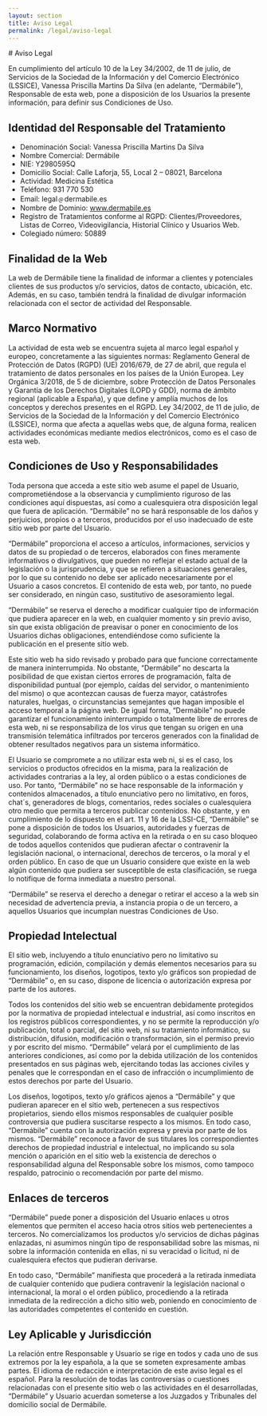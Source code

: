```yaml
---
layout: section
title: Aviso Legal
permalink: /legal/aviso-legal
---
```

<div class="prose prose-xl mx-auto px-4 mt-8 mb-24 legal" markdown="1">
# Aviso Legal

En cumplimiento del artículo 10 de la Ley 34/2002, de 11 de julio, de Servicios de la Sociedad de la Información y del Comercio Electrónico (LSSICE), Vanessa Priscilla Martins Da Silva (en adelante, “Dermábile”), Responsable de esta web, pone a disposición de los Usuarios la presente información, para definir sus Condiciones de Uso.

## Identidad del Responsable del Tratamiento

* Denominación Social: Vanessa Priscilla Martins Da Silva
* Nombre Comercial: Dermábile
* NIE: Y2980595Q
* Domicilio Social: Calle Laforja, 55, Local 2 – 08021, Barcelona
* Actividad: Medicina Estética
* Teléfono: 931 770 530
* Email: legal﹫dermabile.es
* Nombre de Dominio: www.dermabile.es
* Registro de Tratamientos conforme al RGPD: Clientes/Proveedores, Listas de Correo, Videovigilancia, Historial Clínico y Usuarios Web.
* Colegiado número: 50889

## Finalidad de la Web

La web de Dermábile tiene la finalidad de informar a clientes y potenciales clientes de sus productos y/o servicios, datos de contacto, ubicación, etc. Además, en su caso, también tendrá la finalidad de divulgar información relacionada con el sector de actividad del Responsable.

## Marco Normativo

La actividad de esta web se encuentra sujeta al marco legal español y europeo, concretamente a las siguientes normas:
Reglamento General de Protección de Datos (RGPD) (UE) 2016/679, de 27 de abril, que regula el tratamiento de datos personales en los países de la Unión Europea.
Ley Orgánica 3/2018, de 5 de diciembre, sobre Protección de Datos Personales y Garantía de los Derechos Digitales (LOPD y GDD), norma de ámbito regional (aplicable a España), y que define y amplía muchos de los conceptos y derechos presentes en el RGPD.
Ley 34/2002, de 11 de julio, de Servicios de la Sociedad de la Información y del Comercio Electrónico (LSSICE), norma que afecta a aquellas webs que, de alguna forma, realicen actividades económicas mediante medios electrónicos, como es el caso de esta web.

## Condiciones de Uso y Responsabilidades

Toda persona que acceda a este sitio web asume el papel de Usuario, comprometiéndose a la observancia y cumplimiento riguroso de las condiciones aquí dispuestas, así como a cualesquiera otra disposición legal que fuera de aplicación. “Dermábile” no se hará responsable de los daños y perjuicios, propios o a terceros, producidos por el uso inadecuado de este sitio web por parte del Usuario.

“Dermábile” proporciona el acceso a artículos, informaciones, servicios y datos de su propiedad o de terceros, elaborados con fines meramente informativos o divulgativos, que pueden no reflejar el estado actual de la legislación o la jurisprudencia, y que se refieren a situaciones generales, por lo que su contenido no debe ser aplicado necesariamente por el Usuario a casos concretos. El contenido de esta web, por tanto, no puede ser considerado, en ningún caso, sustitutivo de asesoramiento legal.

“Dermábile” se reserva el derecho a modificar cualquier tipo de información que pudiera aparecer en la web, en cualquier momento y sin previo aviso, sin que exista obligación de preavisar o poner en conocimiento de los Usuarios dichas obligaciones, entendiéndose como suficiente la publicación en el presente sitio web.

Este sitio web ha sido revisado y probado para que funcione correctamente de manera ininterrumpida. No obstante, “Dermábile” no descarta la posibilidad de que existan ciertos errores de programación, falta de disponibilidad puntual (por ejemplo, caídas del servidor, o mantenimiento del mismo) o que acontezcan causas de fuerza mayor, catástrofes naturales, huelgas, o circunstancias semejantes que hagan imposible el acceso temporal a la página web. De igual forma, “Dermábile” no puede garantizar el funcionamiento ininterrumpido o totalmente libre de errores de esta web, ni se responsabiliza de los virus que tengan su origen en una transmisión telemática infiltrados por terceros generados con la finalidad de obtener resultados negativos para un sistema informático.

El Usuario se compromete a no utilizar esta web ni, si es el caso, los servicios o productos ofrecidos en la misma, para la realización de actividades contrarias a la ley, al orden público o a estas condiciones de uso. Por tanto, “Dermábile” no se hace responsable de la información y contenidos almacenados, a título enunciativo pero no limitativo, en foros, chat´s, generadores de blogs, comentarios, redes sociales o cualesquiera otro medio que permita a terceros publicar contenidos. No obstante, y en cumplimiento de lo dispuesto en el art. 11 y 16 de la LSSI-CE, “Dermábile” se pone a disposición de todos los Usuarios, autoridades y fuerzas de seguridad, colaborando de forma activa en la retirada o en su caso bloqueo de todos aquellos contenidos que pudieran afectar o contravenir la legislación nacional, o internacional, derechos de terceros, o la moral y el orden público. En caso de que un Usuario considere que existe en la web algún contenido que pudiera ser susceptible de esta clasificación, se ruega lo notifique de forma inmediata a nuestro personal.

“Dermábile” se reserva el derecho a denegar o retirar el acceso a la web sin necesidad de advertencia previa, a instancia propia o de un tercero, a aquellos Usuarios que incumplan nuestras Condiciones de Uso.

## Propiedad Intelectual

El sitio web, incluyendo a título enunciativo pero no limitativo su programación, edición, compilación y demás elementos necesarios para su funcionamiento, los diseños, logotipos, texto y/o gráficos son propiedad de “Dermábile” o, en su caso, dispone de licencia o autorización expresa por parte de los autores. 

Todos los contenidos del sitio web se encuentran debidamente protegidos por la normativa de propiedad intelectual e industrial, así como inscritos en los registros públicos correspondientes, y no se permite la reproducción y/o publicación, total o parcial, del sitio web, ni su tratamiento informático, su distribución, difusión, modificación o transformación, sin el permiso previo y por escrito del mismo. “Dermábile” velará por el cumplimiento de las anteriores condiciones, así como por la debida utilización de los contenidos presentados en sus páginas web, ejercitando todas las acciones civiles y penales que le correspondan en el caso de infracción o incumplimiento de estos derechos por parte del Usuario.

Los diseños, logotipos, texto y/o gráficos ajenos a “Dermábile” y que pudieran aparecer en el sitio web, pertenecen a sus respectivos propietarios, siendo ellos mismos responsables de cualquier posible controversia que pudiera suscitarse respecto a los mismos. En todo caso, “Dermábile” cuenta con la autorización expresa y previa por parte de los mismos. “Dermábile” reconoce a favor de sus titulares los correspondientes derechos de propiedad industrial e intelectual, no implicando su sola mención o aparición en el sitio web la existencia de derechos o responsabilidad alguna del Responsable sobre los mismos, como tampoco respaldo, patrocinio o recomendación por parte del mismo.

## Enlaces de terceros

“Dermábile” puede poner a disposición del Usuario enlaces u otros elementos que permiten el acceso hacia otros sitios web pertenecientes a terceros. No comercializamos los productos y/o servicios de dichas páginas enlazadas, ni asumimos ningún tipo de responsabilidad sobre las mismas, ni sobre la información contenida en ellas, ni su veracidad o licitud, ni de cualesquiera efectos que pudieran derivarse.

En todo caso, “Dermábile” manifiesta que procederá a la retirada inmediata de cualquier contenido que pudiera contravenir la legislación nacional o internacional, la moral o el orden público, procediendo a la retirada inmediata de la redirección a dicho sitio web, poniendo en conocimiento de las autoridades competentes el contenido en cuestión.

## Ley Aplicable y Jurisdicción

La relación entre Responsable y Usuario se rige en todos y cada uno de sus extremos por la ley española, a la que se someten expresamente ambas partes. El idioma de redacción e interpretación de este aviso legal es el español. Para la resolución de todas las controversias o cuestiones relacionadas con el presente sitio web o las actividades en él desarrolladas, “Dermábile” y Usuario acuerdan someterse a los Juzgados y Tribunales del domicilio social de Dermábile.
</div>

